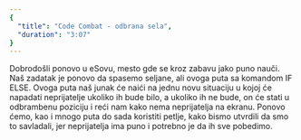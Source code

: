 ```yaml
---
{
  "title": "Code Combat - odbrana sela",
  "duration": "3:07"
}
---
```


Dobrodošli ponovo u eSovu, mesto gde se kroz zabavu jako puno nauči. Naš zadatak je ponovo da spasemo seljane, ali ovoga puta sa komandom IF ELSE. Ovoga puta naš junak će naići na jednu novu situaciju u kojoj će napadati neprijatelje ukoliko ih bude bilo, a ukoliko ih ne bude, on će stati u odbrambenu poziciju i reći nam kako nema neprijatelja na ekranu. Ponovo ćemo, kao i mnogo puta do sada koristiti petlje, kako bismo utvrdili da smo to savladali, jer neprijatelja ima puno i potrebno je da ih sve pobedimo.

